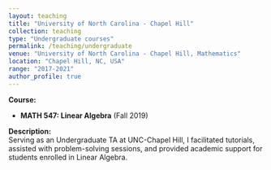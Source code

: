 ```yaml
---
layout: teaching
title: "University of North Carolina - Chapel Hill"
collection: teaching
type: "Undergraduate courses"
permalink: /teaching/undergraduate
venue: "University of North Carolina - Chapel Hill, Mathematics"
location: "Chapel Hill, NC, USA"
range: "2017-2021"
author_profile: true 
---
```


**Course:**
- **MATH 547: Linear Algebra** (Fall 2019)

**Description:**  
Serving as an Undergraduate TA at UNC-Chapel Hill, I facilitated tutorials, assisted with problem-solving sessions, and provided academic support for students enrolled in Linear Algebra.
